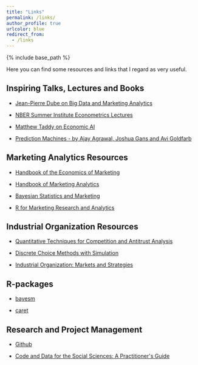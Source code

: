 ```yaml
---
title: "Links"
permalink: /links/
author_profile: true
urlcolor: blue
redirect_from:
  - /links
---
```


{% include base_path %}


Here you can find some resources and links that I regard as very useful.


## Inspiring Talks, Lectures and Books

* [Jean-Pierre Dube on Big Data and Marketing Analytics](https://www.youtube.com/watch?v=IQXkq0_rruU)

* [NBER Summer Institute Econometrics Lectures](http://www.nber.org/SI_econometrics_lectures.html)

* [Matthew Taddy on Economic AI](https://www.youtube.com/watch?v=JhTdyLyzxXM)


* [Prediction Machines - by Ajay Agrawal, Joshua Gans and Avi Goldfarb](https://www.predictionmachines.ai/)


## Marketing Analytics Resources

* [Handbook of the Economics of Marketing](https://www.elsevier.com/books/handbook-of-the-economics-of-marketing/dube/978-0-444-63759-8)

* [Handbook of Marketing Analytics](https://www.e-elgar.com/shop/handbook-of-marketing-analytics)

* [Bayesian Statistics and Marketing](https://onlinelibrary.wiley.com/doi/book/10.1002/0470863692)

* [R for Marketing Research and Analytics](http://r-marketing.r-forge.r-project.org/index.html)


## Industrial Organization Resources

* [Quantitative Techniques for Competition and Antitrust Analysis](https://press.princeton.edu/titles/9078.html)

* [Discrete Choice Methods with Simulation](https://www.cambridge.org/core/books/discrete-choice-methods-with-simulation/49CABD00F3DDDA088A8FBFAAAD7E9546)

* [Industrial Organization: Markets and Strategies](http://www.cambridge.org/us/academic/subjects/economics/industrial-economics/industrial-organization-markets-and-strategies-2nd-edition)




## R-packages

* [bayesm](https://cran.r-project.org/web/packages/bayesm/vignettes/bayesm_Overview_Vignette.html)

* [caret](https://cran.r-project.org/web/packages/caret/caret.pdf)


## Research and Project Management

* [Github](https://github.com/)

* [Code and Data for the Social Sciences: A Practitioner's Guide](http://web.stanford.edu/~gentzkow/research/CodeAndData.pdf)
